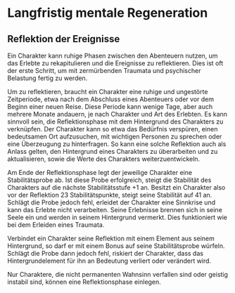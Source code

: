 # Langfristig mentale Regeneration
## Reflektion der Ereignisse

Ein Charakter kann ruhige Phasen zwischen den Abenteuern nutzen, um das Erlebte zu rekapitulieren und die Ereignisse zu reflektieren. Dies ist oft der erste Schritt, um mit zermürbenden Traumata und psychischer Belastung fertig zu werden.

Um zu reflektieren, braucht ein Charakter eine ruhige und ungestörte Zeitperiode, etwa nach dem Abschluss eines Abenteuers oder vor dem Beginn einer neuen Reise. Diese Periode kann wenige Tage, aber auch mehrere Monate andauern, je nach Charakter und Art des Erlebten. Es kann sinnvoll sein, die Reflektionsphase mit dem Hintergrund des Charakters zu verknüpfen. Der Charakter kann so etwa das Bedürfnis verspüren, einen bedeutsamen Ort aufzusuchen, mit wichtigen Personen zu sprechen oder eine Überzeugung zu hinterfragen. So kann eine solche Reflektion auch als Anlass gelten, den Hintergrund eines Charakters zu überarbeiten und zu aktualisieren, sowie die Werte des Charakters weiterzuentwickeln.

Am Ende der Reflektionsphase legt der jeweilige Charakter eine Stabilitätsprobe ab. Ist diese Probe erfolgreich, steigt die Stabilität des Charakters auf die nächste Stabilitätsstufe +1 an. Besitzt ein Charakter also vor der Reflektion 23 Stabilitätspunkte, steigt seine Stabilität auf 41 an. Schlägt die Probe jedoch fehl, erleidet der Charakter eine Sinnkrise und kann das Erlebte nicht verarbeiten. Seine Erlebnisse brennen sich in seine Seele ein und werden in seinem Hintergrund vermerkt. Dies funktioniert wie bei dem Erleiden eines Traumata.

Verbindet ein Charakter seine Reflektion mit einem Element aus seinem Hintergrund, so darf er mit einem Bonus auf seine Stabilitätsprobe würfeln. Schlägt die Probe dann jedoch fehl, riskiert der Charakter, dass das Hintergrundelement für ihn an Bedeutung verliert oder verändert wird.

Nur Charaktere, die nicht permanenten Wahnsinn verfallen sind oder geistig instabil sind, können eine Reflektionsphase einlegen.
